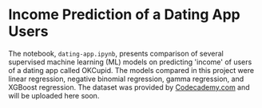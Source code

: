 # Income Prediction of a Dating App Users

The notebook, `dating-app.ipynb`, presents comparison of several supervised machine learning (ML) models on predicting 'income' of users of a dating app called OKCupid. The models compared in this project were linear regression, negative binomial regression, gamma regression, and XGBoost regression. The dataset was provided by [Codecademy.com](https://www.codecademy.com) and will be uploaded here soon.
